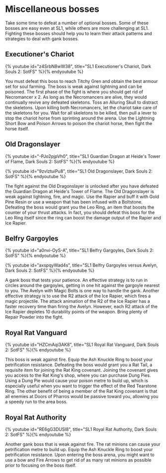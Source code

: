 # Miscellaneous bosses

Take some time to defeat a number of optional bosses. Some of these bosses are
easy even at SL1, while others are more challenging at SL1. Fighting these
bosses should help you to learn their attack patterns and strategies to deal
with gank bosses.

## Executioner's Chariot

{% youtube id="z4SrbN8wW38", title="SL1 Executioner's Chariot, Dark Souls 2: SotFS" %}{% endyoutube %}

You must defeat this boss to reach Titchy Gren and obtain the best armour set
for soul farming. The boss is weak against lightning and can be poisoned. The
first phase of the fight is where you should get rid of Necromancer x 2. As long
as the Necromancers are alive, they would continually revive any defeated
skeletons. Toss an Alluring Skull to distract the skeletons. Upon killing both
Necromancers, let the chariot take care of the skeletons for you. Wait for all
skeletons to be killed, then pull a lever to stop the chariot horse from
sprinting around the arena. Use the Lightning Short Bow and Poison Arrows to
poison the chariot horse, then fight the horse itself.

## Old Dragonslayer

{% youtube id="-PJo2pjpVh0", title="SL1 Guardian Dragon at Heide's Tower of Flame, Dark Souls 2: SotFS" %}{% endyoutube %}

{% youtube id="9zvlztuiPu8", title="SL1 Old Dragonslayer, Dark Souls 2: SotFS" %}{% endyoutube %}

The fight against the Old Dragonslayer is unlocked after you have defeated the
Guardian Dragon at Heide's Tower of Flame. The Old Dragonslayer is weak against
lightning, fire, and magic. Use the Rapier and buff it with Gold Pine Resin or
use a weapon that has been infused with a Boltstone. Defeating the boss would
grant you the Leo Ring, an item that boosts the counter of your thrust attacks.
In fact, you should defeat this boss for the Leo Ring itself since the ring can
boost the damage output of the Rapier and Ice Rapier.

## Belfry Gargoyles

{% youtube id="a0nvi-OyS-A", title="SL1 Belfry Gargoyles, Dark Souls 2: SotFS" %}{% endyoutube %}

{% youtube id="axspqyWad4s", title="SL1 Belfry Gargoyles versus Avelyn, Dark Souls 2: SotFS" %}{% endyoutube %}

A gank boss that tests your patience. An effective strategy is to run in circles
around the gargoyles, getting in one hit against the gargoyle nearest to you.
The Avelyn with Magic Bolts is one way to handle the gank. Another effective
strategy is to use the R2 attack of the Ice Rapier, which fires a magic
projectile. The attack animation of the R2 of the Ice Rapier has a faster
recovery time than firing the Avelyn. However, each R2 attack of the Ice Rapier
depletes 10 durability points of the weapon. Bring plenty of Repair Powder into
the fight.

## Royal Rat Vanguard

{% youtube id="HZCmAqi3AK8", title="SL1 Royal Rat Vanguard, Dark Souls 2: SotFS" %}{% endyoutube %}

This boss is weak against fire. Equip the Ash Knuckle Ring to boost your
petrification resistance. Defeating the boss would grant you a Rat Tail, a
requisite item for joining the Rat King covenant. Joining the covenant gives you
access to the Rat King's shop, where you can purchase Dung Pies. Using a Dung
Pie would cause your poison metre to build up, which is especially useful when
you want to trigger the effect of the Red Tearstone Ring. The other benefit of
being a member of the Rat King covenant is that all enemies at Doors of Pharros
would be passive toward you, allowing you a speedy run to the area boss.

## Royal Rat Authority

{% youtube id="RE6gG3DUSI8", title="SL1 Royal Rat Authority, Dark Souls 2: SotFS" %}{% endyoutube %}

Another gank boss that is weak against fire. The rat minions can cause your
petrification metre to build up. Equip the Ash Knuckle Ring to boost your
petrification resistance. Upon entering the boss arena, you might want to use a
bow and Fire Arrows to get rid of as many rat minions as possible prior to
focusing on the boss itself.
